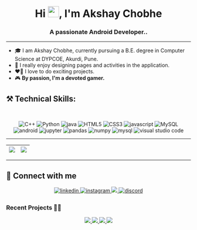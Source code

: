 <h1 align="center">Hi <img src="https://raw.githubusercontent.com/MartinHeinz/MartinHeinz/master/wave.gif" width="30px">, I'm Akshay Chobhe</h1>
<h3 align="center">A passionate Android Developer..</h3>

<!--<p align="center">
  <img src="https://github.com/AkshayChobhe/AkshayChobhe/blob/main/coding.gif" alt="animated" width="450px"/>
</p>
-->
---

- 🎓 I am Akshay Chobhe, currently pursuing a B.E. degree in Computer Science at DYPCOE, Akurdi, Pune. <br/>
- 👾 I really enjoy designing pages and activities in the application.<br/>
- ❤️‍🔥 I love to do exciting projects.<br/>
- 🎮 **By passion, I'm a devoted gamer.**

##                                ⚒️ Technical Skills:
<br>
<p align="center"> 
  <img alt="C++" src="https://img.shields.io/badge/c++-%23ED8B00.svg?&style=for-the-badge&logo=C++&logoColor=red" />
 <img alt="Python" src="https://img.shields.io/badge/python-%2314354C.svg?style=for-the-badge&logo=python&logoColor=white"/>
  <img alt="java" src="https://img.shields.io/badge/Java-ED8B00?style=for-the-badge&logo=openjdk&logoColor=white" />
<img alt="HTML5" src="https://img.shields.io/badge/html5-%23E34F26.svg?&style=for-the-badge&logo=html5&logoColor=white" />
 <img alt="CSS3" src="https://img.shields.io/badge/css3-%231572B6.svg?&style=for-the-badge&logo=css3&logoColor=white" />
<img alt="javascript" src="https://img.shields.io/badge/javascript-%23323330.svg?style=for-the-badge&logo=javascript&logoColor=%23F7DF1E" />
<!-- <img alt="php" src="https://img.shields.io/badge/php-%23777BB4.svg?style=for-the-badge&logo=php&logoColor=white" /> -->
 <img alt="MySQL" src="https://img.shields.io/badge/MySQL-gray?style=for-the-badge&logo=mysql&logoColor=4EA94B" />
<!--<img alt="android_studio" src="https://img.shields.io/badge/Android_Studio-3DDC84?style=for-the-badge&logo=android-studio&logoColor=white" /> -->
<img alt="android" src="https://img.shields.io/badge/Android-3DDC84?style=for-the-badge&logo=android&logoColor=white" />
<img alt="jupyter" src="https://img.shields.io/badge/jupyter-orange?logo=jupyter&logoColor=white&style=for-the-badge" />
<img alt="pandas" src="https://camo.githubusercontent.com/45ab4670060a7b02c228fc03cc07a90e95ccb6ea246dabf1135d19b753256fe5/68747470733a2f2f696d672e736869656c64732e696f2f62616467652f70616e6461732d70696e6b3f7374796c653d666f722d7468652d6261646765266c6f676f3d70616e646173266c6f676f436f6c6f723d7768697465" />
<img alt="numpy" src="https://img.shields.io/badge/numpy-red?logo=numpy&logoColor=white&style=for-the-badge" />
<img alt="mysql" src="https://camo.githubusercontent.com/411c394f1900dba09b1455d92ddbd9161e56b00f94cc0575dffb3eab115fb944/68747470733a2f2f696d672e736869656c64732e696f2f62616467652f4d7953514c2d6c69676874626c75653f7374796c653d666f722d7468652d6261646765266c6f676f3d6d7973716c266c6f676f436f6c6f723d626c61636b" />
<img alt="visual studio code" src="https://camo.githubusercontent.com/2f088564d170b55fc66d91980a2b9bea108f1d56406a437ab77edb9c9fcdc18c/68747470733a2f2f696d672e736869656c64732e696f2f62616467652f56697375616c5f53747564696f5f436f64652d6e6176793f7374796c653d666f722d7468652d6261646765266c6f676f3d76697375616c25323073747564696f253230636f6465266c6f676f436f6c6f723d7768697465" />
  
  
</p>

---
| <img src="https://github-readme-stats.vercel.app/api?username=AkshayChobhe&show_icons=true&theme=codeSTACKr"> | </img><img src="http://github-readme-streak-stats.herokuapp.com/?user=AkshayChobhe&theme=merko &border_radius=0.1)"/> |
|---|---|
---

## 🤝 Connect with me  
<div align="center">
 <a href="http://www.linkedin.com/in/akshay-chobhe-989004220/" target="_blank">
<img src=https://img.shields.io/badge/linkedin-%231E77B5.svg?&style=for-the-badge&logo=linkedin&logoColor=white alt=linkedin style="margin-bottom: 5px;" />
</a>

<a href="https://www.instagram.com/akshay_chobhe_30/" target="_blank">
<img src=https://img.shields.io/badge/instagram-indigo?&style=for-the-badge&logo=instagram&logoColor=white alt=instagram style="margin-bottom: 5px;" />
</a>

<a href="https://www.hackerrank.com/chobheakshay30?hr_r=1" target="_blank">
<img src="https://img.shields.io/badge/-Hackerrank-2EC866?style=for-the-badge&logo=HackerRank&logoColor=white" />
</a>

<a href="http://discordapp.com/users/UserID/742072110892974152" target="_blank">
<img src=https://img.shields.io/badge/discord-blue?&style=for-the-badge&logo=discord&logoColor=white alt=discord style="margin-bottom: 5px;" />
</a>
</div>

### Recent Projects 👨‍💻

<!-- themes = light, dracula, dark, aura_dark -->
<div align="center">

<a href="https://github.com/AkshayChobhe/Face-Detection-App" target="_blank">
<img src="https://github-readme-stats.vercel.app/api/pin/?username=AkshayChobhe&repo=Face-Detection-App&theme=dark">  
</a>

<a href="https://github.com/AkshayChobhe/MahaNews" target="_blank">
<img src="https://github-readme-stats.vercel.app/api/pin/?username=AkshayChobhe&repo=MahaNews&show_icons=true&theme=dark">
</a>

<a href="https://github.com/AkshayChobhe/Jarvis" target="_blank">
<img src="https://github-readme-stats.vercel.app/api/pin/?username=AkshayChobhe&repo=Jarvis&show_icons=true&theme=dark">
</a>

<a href="https://github.com/AkshayChobhe/To-Do-App" target="_blank">
<img src="https://github-readme-stats.vercel.app/api/pin/?username=AkshayChobhe&repo=To-Do-App&show_icons=true&theme=dark">
</a>
</div>

